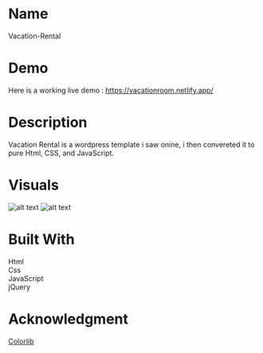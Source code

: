 
# Name 
Vacation-Rental

# Demo
Here is a working live demo : https://vacationroom.netlify.app/

# Description
Vacation Rental is a wordpress template i saw onine, i then convereted it to pure Html, CSS, and JavaScript.

# Visuals
![alt text](https://res.cloudinary.com/dhsg45mob/image/upload/v1618316900/portfoolio/test5_rcyko0.png)
![alt text](https://res.cloudinary.com/dhsg45mob/image/upload/v1618316910/portfoolio/vac_zztnmh.png)

# Built With
Html  
Css  
JavaScript  
jQuery  

# Acknowledgment
[Colorlib](https://colorlib.com/)
